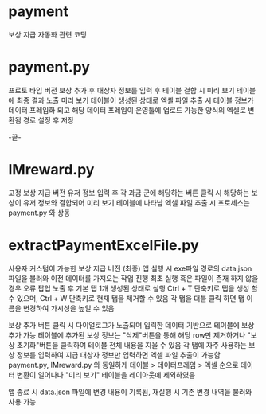 # payment
보상 지급 자동화 관련 코딩

# payment.py
프로토 타입 버전
보상 추가 후 대상자 정보를 입력 후 테이블 결합 시 미리 보기 테이블에 최종 결과 노출
미리 보기 테이블이 생성된 상태로 엑셀 파일 추출 시 테이블 정보가 데이터 프레임화 되고
해당 데이터 프레임이 운영툴에 업로드 가능한 양식의 엑셀로 변환됨 경로 설정 후 저장

-끝-

# IMreward.py
고정 보상 지급 버전
유저 정보 입력 후 각 과금 군에 해당하는 버튼 클릭 시 해당하는 보상이 유저 정보와 결합되어 미리 보기 테이블에 나타남
엑셀 파일 추출 시 프로세스는 payment.py 와 상동

# extractPaymentExcelFile.py
사용자 커스텀이 가능한 보상 지급 버전 (최종)
앱 실행 시 exe파일 경로의 data.json 파일을 불러와 이전 데이터를 가져오는 작업 진행
최초 실행 혹은 파일이 존재 하지 않을 경우 오류 팝업 노출 후 기본 탭 1개 생성된 상태로 실행
Ctrl + T 단축키로 탭을 생성 할 수 있으며, Ctrl + W 단축키로 현재 탭을 제거할 수 있음
각 탭을 더블 클릭 하면 탭 이름을 변경하여 가시성을 높일 수 있음

보상 추가 버튼 클릭 시 다이얼로그가 노출되며 입력한 데이터 기반으로 테이블에 보상 추가 가능
테이블에 추가된 보상 정보는 "삭제"버튼을 통해 해당 row만 제거하거나 "보상 초기화"버튼을 클릭하여 테이블 전체 내용을 지울 수 있음
각 탭에 자주 사용하는 보상 정보를 입력하여 지급 대상자 정보만 입력하면 엑셀 파일 추출이 가능함
payment.py, IMreward.py 와 동일하게 테이블 > 데이터프레임 > 엑셀 순으로 데이터 변환이 일어나나 "미리 보기" 테이블을 레이아웃에 제외하였음

앱 종료 시 data.json 파일에 변경 내용이 기록됨, 재실행 시 기존 변경 내역을 불러와 사용 가능
